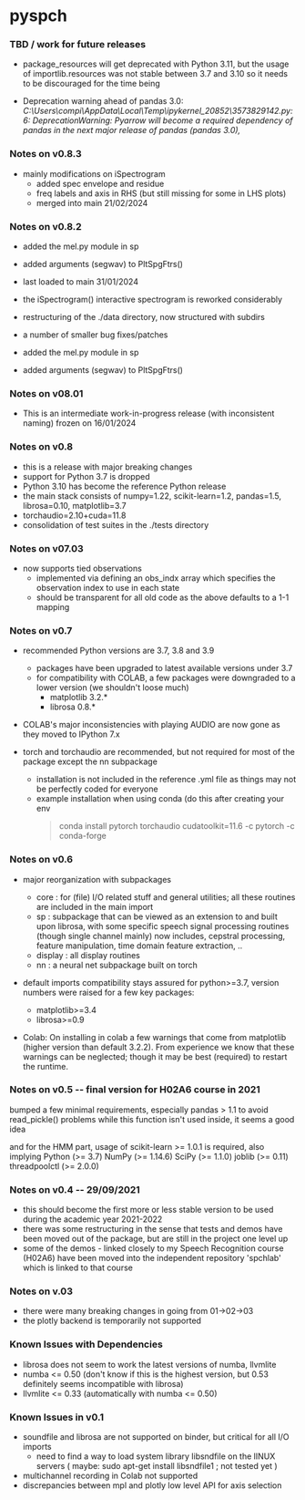 # pyspch

### TBD / work for future releases
- package_resources will get deprecated with Python 3.11, but the usage of importlib.resources was not stable between 3.7 and 3.10 so it needs to be discouraged for the time being

- Deprecation warning ahead of pandas 3.0: *C:\Users\compi\AppData\Local\Temp\ipykernel_20852\3573829142.py:6: DeprecationWarning: 
Pyarrow will become a required dependency of pandas in the next major release of pandas (pandas 3.0),*


### Notes on v0.8.3
- mainly modifications on iSpectrogram
  +   added spec envelope and residue
  +   freq labels and axis in RHS  (but still missing for some in LHS plots)
  +   merged into main 21/02/2024
    
### Notes on v0.8.2
- added the mel.py module in sp
- added arguments (segwav) to PltSpgFtrs()
- last loaded to main 31/01/2024
   
- the iSpectrogram() interactive spectrogram is reworked considerably
- restructuring of the ./data directory, now structured with subdirs
- a number of smaller bug fixes/patches
- added the mel.py module in sp
- added arguments (segwav) to PltSpgFtrs()


### Notes on v08.01
- This is an intermediate work-in-progress release (with inconsistent naming) frozen on 16/01/2024

### Notes on v0.8

- this is a release with major breaking changes
- support for Python 3.7 is dropped
- Python 3.10 has become the reference Python release
- the main stack consists of numpy=1.22, scikit-learn=1.2, pandas=1.5, librosa=0.10, matplotlib=3.7
- torchaudio=2.10+cuda=11.8
- consolidation of test suites in the ./tests directory
  
### Notes on v07.03

- now supports tied observations
    + implemented via defining an obs_indx array which specifies the observation index to use in each state
    + should be transparent for all old code as the above defaults to a 1-1 mapping

### Notes on v0.7

- recommended Python versions are 3.7, 3.8 and 3.9
    + packages have been upgraded to latest available versions under 3.7
    + for compatibility with COLAB, a few packages were downgraded to a lower version (we shouldn't loose much)
        + matplotlib  3.2.*
        + librosa     0.8.*
- COLAB's major inconsistencies with playing AUDIO are now gone as they moved to IPython 7.x

- torch and torchaudio are recommended, but not required for most of the package except the nn subpackage
    + installation is not included in the reference .yml file as things may not be perfectly coded for everyone
    + example installation when using conda (do this after creating your env
        > conda install pytorch torchaudio cudatoolkit=11.6 -c pytorch -c conda-forge 



### Notes on v0.6 

- major reorganization with subpackages
    - core : for (file) I/O related stuff and general utilities; all these routines are included in the main import
    - sp : subpackage that can be viewed as an extension to and built upon librosa, with some specific speech signal processing routines (though single channel mainly) 
            now includes, cepstral processing, feature manipulation, time domain feature extraction, ..
    - display : all display routines
    - nn :   a neural net subpackage built on torch

- default imports
compatibility stays assured for python>=3.7, version numbers were raised for a few key packages:
    + matplotlib>=3.4
    + librosa>=0.9

- Colab:
On installing in colab a few warnings that come from matplotlib (higher version than default 3.2.2).
From experience we know that these warnings can be neglected; though it may be best (required) to restart the runtime.




### Notes on v0.5 -- final version for H02A6 course in 2021

bumped a few minimal requirements, especially
pandas > 1.1      to avoid read_pickle() problems
                  while this function isn't used inside, it seems a good idea 

and for the HMM part, usage of scikit-learn >= 1.0.1 is required, also implying 
Python (>= 3.7)
NumPy (>= 1.14.6)
SciPy (>= 1.1.0)
joblib (>= 0.11)
threadpoolctl (>= 2.0.0)


### Notes on v0.4 -- 29/09/2021

- this should become the first more or less stable version to be used during the academic year 2021-2022
- there was some restructuring in the sense that tests and demos have been moved out of the package, but are still in the project one level up
- some of the demos - linked closely to my Speech Recognition course (H02A6) have been moved into the independent repository 'spchlab' which is linked to that course

 
### Notes on v.03

- there were many breaking changes in going from 01->02->03
- the plotly backend is temporarily not supported

### Known Issues with Dependencies

- librosa  does not seem to work the latest versions of numba, llvmlite
- numba <= 0.50 (don't know if this is the highest version, but 0.53 definitely seems incompatible with librosa)
- llvmlite <= 0.33 (automatically with numba <= 0.50)

### Known Issues in v0.1

- soundfile and librosa are not supported on binder, but critical for all I/O imports
    - need to find a way to load system library libsndfile on the lINUX servers ( maybe: sudo apt-get install libsndfile1 ; not tested yet )
- multichannel recording in Colab not supported
- discrepancies between mpl and plotly low level API for axis selection

